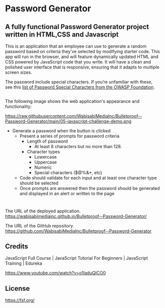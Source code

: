 #  Password Generator

## A fully functional Password Generator project written in HTML,CSS and Javascript
 
This is an application that an employee can use to generate a random password based on criteria they’ve selected by modifying starter code. This app will run in the browser, and will feature dynamically updated HTML and CSS powered by JavaScript code that you write. It will have a clean and polished user interface that is responsive, ensuring that it adapts to multiple screen sizes.

The password include special characters. If you’re unfamiliar with these, see this [list of Password Special Characters from the OWASP Foundation](https://www.owasp.org/index.php/Password_special_characters).

## 
The following image shows the web application's appearance and functionality:

https://raw.githubusercontent.com/WabisabiMediaInc/Bulletproof--Password-Generator/main/05-javascript-challenge-demo.png


* Generate a password when the button is clicked
  * Present a series of prompts for password criteria
    * Length of password
      * At least 8 characters but no more than 128.
    * Character types
      * Lowercase
      * Uppercase
      * Numeric
      * Special characters ($@%&*, etc)
  * Code should validate for each input and at least one character type should be selected
  * Once prompts are answered then the password should be generated and displayed in an alert or written to the page
# <Password Generator>

The URL of the deployed application.
https://wabisabimediainc.github.io/Bulletproof--Password-Generator/
 
The URL of the GitHub repository. 
https://github.com/WabisabiMediaInc/Bulletproof--Password-Generator


## Credits
 
JavaScript Full Course | JavaScript Tutorial For Beginners | JavaScript Training | Edureka
 
https://www.youtube.com/watch?v=o1IaduQICO0



## License
<https://fsf.org/>



